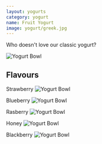 ```yaml
---
layout: yogurts
category: yogurt
name: Fruit Yogurt
image: yogurt/greek.jpg
---
```


Who doesn't love our classic yogurt?


![Yogurt Bowl](http://upload.wikimedia.org/wikipedia/commons/2/2c/Labneh01.jpg)

## Flavours

Strawberry
![Yogurt Bowl](http://upload.wikimedia.org/wikipedia/commons/2/2c/Labneh01.jpg)

Blueberry
![Yogurt Bowl](http://upload.wikimedia.org/wikipedia/commons/2/2c/Labneh01.jpg)

Rasberry
![Yogurt Bowl](http://upload.wikimedia.org/wikipedia/commons/2/2c/Labneh01.jpg)

Honey
![Yogurt Bowl](http://upload.wikimedia.org/wikipedia/commons/2/2c/Labneh01.jpg)

Blackberry
![Yogurt Bowl](http://upload.wikimedia.org/wikipedia/commons/2/2c/Labneh01.jpg)